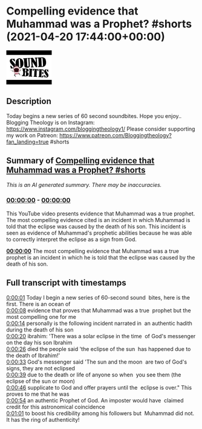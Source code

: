 # Compelling evidence that Muhammad was a Prophet? #shorts (2021-04-20 17:44:00+00:00)

![alt Compelling evidence that Muhammad was a Prophet? #shorts](vtxDK8NlX9M.jpg "Compelling evidence that Muhammad was a Prophet? #shorts")

## Description

Today begins a new series of 60 second soundbites. Hope you enjoy..
Blogging Theology is on Instagram: https://www.instagram.com/bloggingtheology1/
Please consider supporting my work on Patreon: https://www.patreon.com/Bloggingtheology?fan_landing=true
#shorts

## Summary of [Compelling evidence that Muhammad was a Prophet? #shorts](https://www.youtube.com/watch?v=vtxDK8NlX9M)


*This is an AI generated summary. There may be inaccuracies. [](/)*

### [00:00:00](https://www.youtube.com/watch?v=vtxDK8NlX9M&t=0) - [00:00:00](https://www.youtube.com/watch?v=vtxDK8NlX9M&t=0)

This YouTube video presents evidence that Muhammad was a true prophet. The most compelling evidence cited is an incident in which Muhammad is told that the eclipse was caused by the death of his son. This incident is seen as evidence of Muhammad's prophetic abilities because he was able to correctly interpret the eclipse as a sign from God.

**[00:00:00](https://www.youtube.com/watch?v=vtxDK8NlX9M&t=0)** The most compelling evidence that Muhammad was a true prophet is an incident in which he is told that the eclipse was caused by the death of his son.

## Full transcript with timestamps

[0:00:01](https://youtu.be/vtxDK8NlX9M?t=1) Today I begin a new series of 60-second sound 
bites, here is the first. There is an ocean of    
[0:00:08](https://youtu.be/vtxDK8NlX9M?t=8) evidence that proves that Muhammad was a true 
prophet but the most compelling one for me    
[0:00:14](https://youtu.be/vtxDK8NlX9M?t=14) personally is the following incident narrated in 
an authentic hadith during the death of his son    
[0:00:20](https://youtu.be/vtxDK8NlX9M?t=20) ibrahim: 'There was a solar eclipse in the time 
of God's messenger on the day his son Ibrahim    
[0:00:26](https://youtu.be/vtxDK8NlX9M?t=26) died the people said 'the eclipse of the sun 
has happened due to the death of Ibrahim!'    
[0:00:33](https://youtu.be/vtxDK8NlX9M?t=33) God's messenger said 'The sun and the moon 
are two of God's signs, they are not eclipsed    
[0:00:39](https://youtu.be/vtxDK8NlX9M?t=39) due to the death or life of anyone so when 
you see them (the eclipse of the sun or moon)    
[0:00:46](https://youtu.be/vtxDK8NlX9M?t=46) supplicate to God and offer prayers until the 
eclipse is over." This proves to me that he was    
[0:00:54](https://youtu.be/vtxDK8NlX9M?t=54) an authentic Prophet of God. An imposter would have 
claimed credit for this astronomical coincidence    
[0:01:01](https://youtu.be/vtxDK8NlX9M?t=61) to boost his credibility among his followers but 
Muhammad did not. It has the ring of authenticity!  
